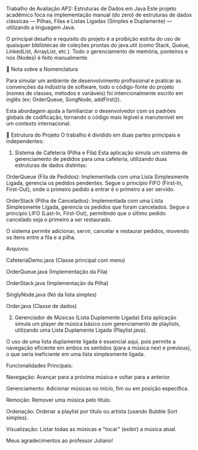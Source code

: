 Trabalho de Avaliação AP2: Estruturas de Dados em Java
Este projeto acadêmico foca na implementação manual (do zero) de estruturas de dados clássicas — Pilhas, Filas e Listas Ligadas (Simples e Duplamente) — utilizando a linguagem Java.

O principal desafio e requisito do projeto é a proibição estrita do uso de quaisquer bibliotecas de coleções prontas do java.util (como Stack, Queue, LinkedList, ArrayList, etc.). Todo o gerenciamento de memória, ponteiros e nós (Nodes) é feito manualmente.

📝 Nota sobre a Nomenclatura

Para simular um ambiente de desenvolvimento profissional e praticar as convenções da indústria de software, todo o código-fonte do projeto (nomes de classes, métodos e variáveis) foi intencionalmente escrito em inglês (ex: OrderQueue, SongNode, addFirst()).

Esta abordagem ajuda a familiarizar o desenvolvedor com os padrões globais de codificação, tornando o código mais legível e manutenível em um contexto internacional.

📂 Estrutura do Projeto
O trabalho é dividido em duas partes principais e independentes:

1. Sistema de Cafeteria (Pilha e Fila)
Esta aplicação simula um sistema de gerenciamento de pedidos para uma cafeteria, utilizando duas estruturas de dados distintas:

OrderQueue (Fila de Pedidos): Implementada com uma Lista Simplesmente Ligada, gerencia os pedidos pendentes. Segue o princípio FIFO (First-In, First-Out), onde o primeiro pedido a entrar é o primeiro a ser servido.

OrderStack (Pilha de Cancelados): Implementada com uma Lista Simplesmente Ligada, gerencia os pedidos que foram cancelados. Segue o princípio LIFO (Last-In, First-Out), permitindo que o último pedido cancelado seja o primeiro a ser restaurado.

O sistema permite adicionar, servir, cancelar e restaurar pedidos, movendo os itens entre a fila e a pilha.

Arquivos:

CafeteriaDemo.java (Classe principal com menu)

OrderQueue.java (Implementação da Fila)

OrderStack.java (Implementação da Pilha)

SinglyNode.java (Nó da lista simples)

Order.java (Classe de dados)

2. Gerenciador de Músicas (Lista Duplamente Ligada)
Esta aplicação simula um player de música básico com gerenciamento de playlists, utilizando uma Lista Duplamente Ligada (Playlist.java).

O uso de uma lista duplamente ligada é essencial aqui, pois permite a navegação eficiente em ambos os sentidos (para a música next e previous), o que seria ineficiente em uma lista simplesmente ligada.

Funcionalidades Principais:

Navegação: Avançar para a próxima música e voltar para a anterior.

Gerenciamento: Adicionar músicas no início, fim ou em posição específica.

Remoção: Remover uma música pelo título.

Ordenação: Ordenar a playlist por título ou artista (usando Bubble Sort simples).

Visualização: Listar todas as músicas e "tocar" (exibir) a música atual.

Meus agradecimentos ao professor Juliano!
